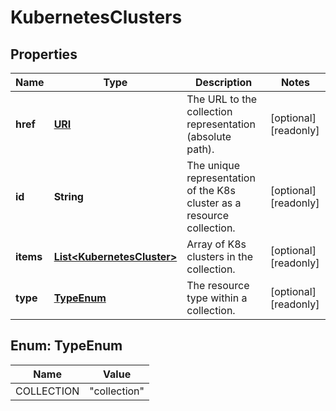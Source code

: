 

# KubernetesClusters

## Properties

| Name | Type | Description | Notes |
| ------------ | ------------- | ------------- | ------------- |
| **href** | [**URI**](URI.md) | The URL to the collection representation (absolute path). |  [optional] [readonly] |
| **id** | **String** | The unique representation of the K8s cluster as a resource collection. |  [optional] [readonly] |
| **items** | [**List&lt;KubernetesCluster&gt;**](KubernetesCluster.md) | Array of K8s clusters in the collection. |  [optional] [readonly] |
| **type** | [**TypeEnum**](#TypeEnum) | The resource type within a collection. |  [optional] [readonly] |



## Enum: TypeEnum

| Name | Value |
| ---- | -----
| COLLECTION | &quot;collection&quot; |


